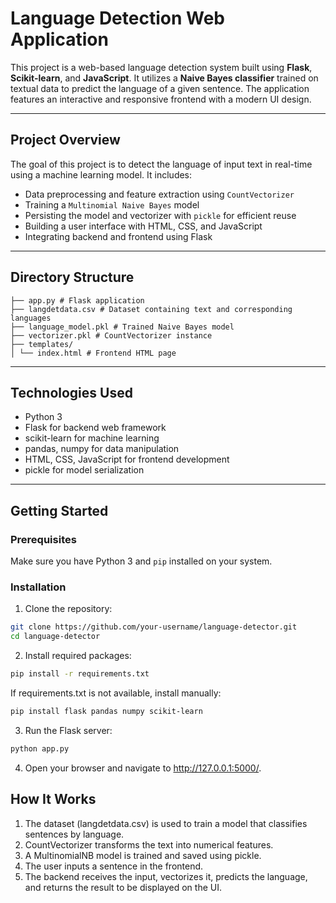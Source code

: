 # Language Detection Web Application

This project is a web-based language detection system built using **Flask**, **Scikit-learn**, and **JavaScript**. It utilizes a **Naive Bayes classifier** trained on textual data to predict the language of a given sentence. The application features an interactive and responsive frontend with a modern UI design.

---

## Project Overview

The goal of this project is to detect the language of input text in real-time using a machine learning model. It includes:

- Data preprocessing and feature extraction using `CountVectorizer`
- Training a `Multinomial Naive Bayes` model
- Persisting the model and vectorizer with `pickle` for efficient reuse
- Building a user interface with HTML, CSS, and JavaScript
- Integrating backend and frontend using Flask

---

## Directory Structure

``` language-detector/ 
├── app.py # Flask application
├── langdetdata.csv # Dataset containing text and corresponding languages
├── language_model.pkl # Trained Naive Bayes model
├── vectorizer.pkl # CountVectorizer instance
├── templates/
│ └── index.html # Frontend HTML page
```
---

## Technologies Used

- Python 3
- Flask for backend web framework
- scikit-learn for machine learning
- pandas, numpy for data manipulation
- HTML, CSS, JavaScript for frontend development
- pickle for model serialization

---

## Getting Started

### Prerequisites

Make sure you have Python 3 and `pip` installed on your system.

### Installation

1. Clone the repository:

```bash
git clone https://github.com/your-username/language-detector.git
cd language-detector
```

2. Install required packages:

```bash
pip install -r requirements.txt
```
If requirements.txt is not available, install manually:
```bash
pip install flask pandas numpy scikit-learn
```

3. Run the Flask server:

```bash
python app.py
```

4. Open your browser and navigate to http://127.0.0.1:5000/.

## How It Works

1. The dataset (langdetdata.csv) is used to train a model that classifies sentences by language.
2. CountVectorizer transforms the text into numerical features.
3. A MultinomialNB model is trained and saved using pickle.
4. The user inputs a sentence in the frontend.
5. The backend receives the input, vectorizes it, predicts the language, and returns the result to be displayed on the UI.

